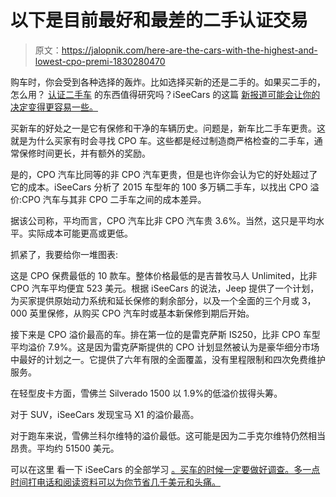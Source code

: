 # 以下是目前最好和最差的二手认证交易

> 原文：<https://jalopnik.com/here-are-the-cars-with-the-highest-and-lowest-cpo-premi-1830280470>

购车时，你会受到各种选择的轰炸。比如选择买新的还是二手的。如果买二手的，怎么用？ [认证二手车](https://jalopnik.com/what-is-a-certified-pre-owned-car-1595837186) 的东西值得研究吗？iSeeCars 的这篇 [新报道可能会让你的决定变得更容易一些。](https://www.iseecars.com/cars-with-lowest-cpo-premiums-study) 



买新车的好处之一是它有保修和干净的车辆历史。问题是，新车比二手车更贵。这就是为什么买家有时会寻找 CPO 车。这些都是经过制造商严格检查的二手车，通常保修时间更长，并有额外的奖励。

是的，CPO 汽车比同等的非 CPO 汽车更贵，但是也许你会认为它的好处超过了它的成本。iSeeCars 分析了 2015 车型年的 100 多万辆二手车，以找出 CPO 溢价:CPO 汽车与其非 CPO 二手车之间的成本差异。

据该公司称，平均而言，CPO 汽车比非 CPO 汽车贵 3.6%。当然，这只是平均水平。实际成本可能更高或更低。

抓紧了，我要给你一堆图表:

这是 CPO 保费最低的 10 款车。整体价格最低的是吉普牧马人 Unlimited，比非 CPO 汽车平均便宜 523 美元。根据 iSeeCars 的说法，Jeep 提供了一个计划，为买家提供原始动力系统和延长保修的剩余部分，以及一个全面的三个月或 3，000 英里保修，从购买 CPO 汽车时或基本新保修到期后开始。

接下来是 CPO 溢价最高的车。排在第一位的是雷克萨斯 IS250，比非 CPO 车型平均溢价 7.9%。这是因为雷克萨斯提供的 CPO 计划显然被认为是豪华细分市场中最好的计划之一。它提供了六年有限的全面覆盖，没有里程限制和四次免费维护服务。

在轻型皮卡方面，雪佛兰 Silverado 1500 以 1.9%的低溢价拔得头筹。

对于 SUV，iSeeCars 发现宝马 X1 的溢价最高。

对于跑车来说，雪佛兰科尔维特的溢价最低。这可能是因为二手克尔维特仍然相当昂贵。平均约 51500 美元。

可以在这里 看一下 iSeeCars 的全部学习 [。买车的时候一定要做好调查。多一点时间打电话和阅读资料可以为你节省几千美元和头痛。](https://www.iseecars.com/cars-with-lowest-cpo-premiums-study)